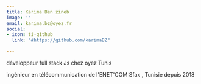 ```yaml
---
title: Karima Ben zineb
image: ''
email: karima.bz@oyez.fr
social:
- icon: ti-github
  link: "#https://github.com/karimaBZ"

---
```

développeur full stack Js chez oyez Tunis

ingénieur en télécommunication de l'ENET'COM Sfax , Tunisie depuis 2018